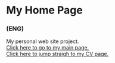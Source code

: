 # My Home Page
### (ENG)  
My personal web site project.  
[Click here to go to my main page.](https://htmlpreview.github.io/?https://github.com/Raudskeggjadr/MyHomePage/blob/master/index.html)  
[Click here to jump straigh to my CV page.](https://htmlpreview.github.io/?https://github.com/Raudskeggjadr/MyHomePage/blob/master/CurriculumVitae.html.html)  
